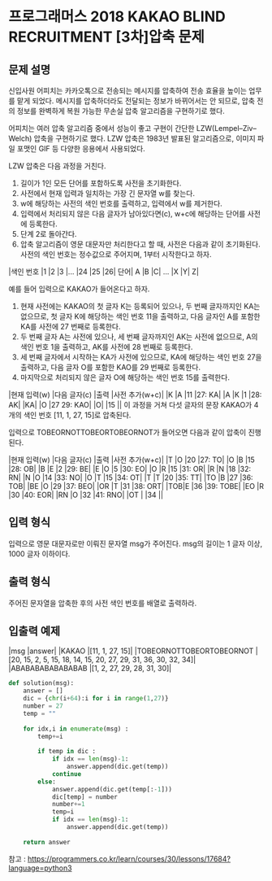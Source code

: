 # 프로그래머스 2018 KAKAO BLIND RECRUITMENT [3차]압축 문제

## 문제 설명
신입사원 어피치는 카카오톡으로 전송되는 메시지를 압축하여 전송 효율을 높이는 업무를 맡게 되었다. 메시지를 압축하더라도 전달되는 정보가 바뀌어서는 안 되므로, 압축 전의 정보를 완벽하게 복원 가능한 무손실 압축 알고리즘을 구현하기로 했다.

어피치는 여러 압축 알고리즘 중에서 성능이 좋고 구현이 간단한 LZW(Lempel–Ziv–Welch) 압축을 구현하기로 했다. LZW 압축은 1983년 발표된 알고리즘으로, 이미지 파일 포맷인 GIF 등 다양한 응용에서 사용되었다.

LZW 압축은 다음 과정을 거친다.
1. 길이가 1인 모든 단어를 포함하도록 사전을 초기화한다.
2. 사전에서 현재 입력과 일치하는 가장 긴 문자열 w를 찾는다.
3. w에 해당하는 사전의 색인 번호를 출력하고, 입력에서 w를 제거한다.
4. 입력에서 처리되지 않은 다음 글자가 남아있다면(c), w+c에 해당하는 단어를 사전에 등록한다.
5. 단계 2로 돌아간다.
6. 압축 알고리즘이 영문 대문자만 처리한다고 할 때, 사전은 다음과 같이 초기화된다. 사전의 색인 번호는 정수값으로 주어지며, 1부터 시작한다고 하자.

|색인 번호	|1	|2	|3	|...	|24	|25	|26|
단어|	A	|B	|C|	...	|X	|Y|	Z|

예를 들어 입력으로 KAKAO가 들어온다고 하자.

1. 현재 사전에는 KAKAO의 첫 글자 K는 등록되어 있으나, 두 번째 글자까지인 KA는 없으므로, 첫 글자 K에 해당하는 색인 번호 11을 출력하고, 다음 글자인 A를 포함한 KA를 사전에 27 번째로 등록한다.
2. 두 번째 글자 A는 사전에 있으나, 세 번째 글자까지인 AK는 사전에 없으므로, A의 색인 번호 1을 출력하고, AK를 사전에 28 번째로 등록한다.
3. 세 번째 글자에서 시작하는 KA가 사전에 있으므로, KA에 해당하는 색인 번호 27을 출력하고, 다음 글자 O를 포함한 KAO를 29 번째로 등록한다.
4. 마지막으로 처리되지 않은 글자 O에 해당하는 색인 번호 15를 출력한다.

|현재 입력(w)	|다음 글자(c)	|출력	|사전 추가(w+c)|
|K	|A	|11	|27: KA|
|A	|K	|1	|28: AK|
|KA|	|O	|27	29: KAO|
|O|		|15	||
이 과정을 거쳐 다섯 글자의 문장 KAKAO가 4개의 색인 번호 [11, 1, 27, 15]로 압축된다.

입력으로 TOBEORNOTTOBEORTOBEORNOT가 들어오면 다음과 같이 압축이 진행된다.

|현재 입력(w)	|다음 글자(c)	|출력	|사전 추가(w+c)|
|T	|O	|20	|27: TO|
|O	|B	|15	|28: OB|
|B	|E	|2	|29: BE|
|E	|O	|5	|30: EO|
|O	|R	|15	|31: OR|
|R	|N	|18	|32: RN|
|N	|O	|14	|33: NO|
|O	|T	|15	|34: OT|
|T	|T	|20	|35: TT|
|TO	|B	|27	|36: TOB|
|BE	|O	|29	|37: BEO|
|OR	|T	|31	|38: ORT|
|TOB|E	|36	|39: TOBE|
|EO	|R	|30	|40: EOR|
|RN	|O	|32	|41: RNO|
|OT	|	|34	||


## 입력 형식
입력으로 영문 대문자로만 이뤄진 문자열 msg가 주어진다. msg의 길이는 1 글자 이상, 1000 글자 이하이다.

## 출력 형식
주어진 문자열을 압축한 후의 사전 색인 번호를 배열로 출력하라.

## 입출력 예제
|msg	|answer|
|KAKAO	|[11, 1, 27, 15]|
|TOBEORNOTTOBEORTOBEORNOT	|[20, 15, 2, 5, 15, 18, 14, 15, 20, 27, 29, 31, 36, 30, 32, 34]|
|ABABABABABABABAB	|[1, 2, 27, 29, 28, 31, 30]|


```python
def solution(msg):
    answer = []
    dic = {chr(i+64):i for i in range(1,27)}
    number = 27
    temp = ""
    
    for idx,i in enumerate(msg) :
        temp+=i
                
        if temp in dic :
            if idx == len(msg)-1:
                answer.append(dic.get(temp))
            continue
        else:
            answer.append(dic.get(temp[:-1]))
            dic[temp] = number
            number+=1
            temp=i
            if idx == len(msg)-1:
                answer.append(dic.get(temp))
            
    return answer
```

참고 : <https://programmers.co.kr/learn/courses/30/lessons/17684?language=python3>